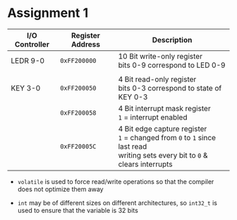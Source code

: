 # Assignment 1


| I/O Controller | Register Address | Description                                                                                                                              |
| -------------- | ---------------- | ---------------------------------------------------------------------------------------------------------------------------------------- |
| LEDR 9-0       | `0xFF200000`     | 10 Bit write-only register </br> bits 0-9 correspond to LED 0-9                                                                          |
|                |                  |                                                                                                                                          |
| KEY 3-0        | `0xFF200050`     | 4 Bit read-only register </br> bits 0-3 correspond to state of KEY 0-3                                                                   |
|                | `0xFF200058`     | 4 Bit interrupt mask register </br> `1` = interrupt enabled                                                                              |
|                | `0xFF20005C`     | 4 Bit edge capture register </br>  `1` = changed from `0` to `1` since last read </br> writing sets every bit to `0` & clears interrupts |

- `volatile` is used to force read/write operations so that the compiler does not optimize them away

- `int` may be of different sizes on different architectures, so `int32_t` is used to ensure that the variable is 32 bits